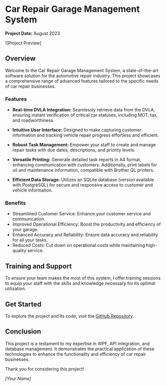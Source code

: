 # Car Repair Garage Management System

**Project Date:** August 2023

![Project Preview]

## Overview

Welcome to the Car Repair Garage Management System, a state-of-the-art software solution for the automotive repair industry. This project showcases a comprehensive range of advanced features tailored to the specific needs of car repair businesses.

### Features

- **Real-time DVLA Integration:** Seamlessly retrieve data from the DVLA, ensuring instant verification of critical car statuses, including MOT, tax, and roadworthiness.

- **Intuitive User Interface:** Designed to make capturing customer information and tracking vehicle repair progress effortless and efficient.

- **Robust Task Management:** Empower your staff to create and manage repair tasks with due dates, descriptions, and priority levels.

- **Versatile Printing:** Generate detailed task reports in A4 format, enhancing communication with customers. Additionally, print labels for oil and maintenance information, compatible with Brother QL printers.

- **Efficient Data Storage:** Utilizes an SQLite database (version available with PostgreSQL) for secure and responsive access to customer and vehicle information.

### Benefits

- Streamlined Customer Service: Enhance your customer service and communication.
- Improved Operational Efficiency: Boost the productivity and efficiency of your garage.
- Enhanced Accuracy and Reliability: Ensure data accuracy and reliability for all your tasks.
- Reduced Costs: Cut down on operational costs while maintaining high-quality service.

## Training and Support

To ensure your team makes the most of this system, I offer training sessions to equip your staff with the skills and knowledge necessary for its optimal utilization.

## Get Started

To explore the project and its code, visit the [GitHub Repository](https://github.com/d77commerce/CarService2).

## Conclusion

This project is a testament to my expertise in WPF, API integration, and database management. It demonstrates the practical application of these technologies to enhance the functionality and efficiency of car repair businesses.

Thank you for considering this project!

*[Your Name]*
